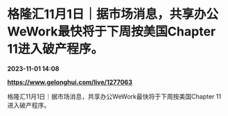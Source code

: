 # 格隆汇11月1日｜据市场消息，共享办公WeWork最快将于下周按美国Chapter 11进入破产程序。

**2023-11-01 14:08**

**https://www.gelonghui.com/live/1277063**

格隆汇11月1日｜据市场消息，共享办公WeWork最快将于下周按美国Chapter 11进入破产程序。